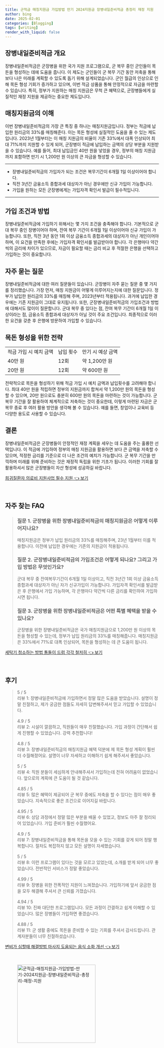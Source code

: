 ```yaml
---
title: 군적금 매칭지원금 가입방법 만기 2024지원금 장병내일준비적금 총정리 재정 지원
author: bing
date: 2025-02-01
categories: [Blogging]
tags: [writing]
render_with_liquid: false
---
```



<h2 id='장병내일준비적금 개요'>장병내일준비적금 개요</h2>

<p>장병내일준비적금은 군장병을 위한 국가 지원 프로그램으로, 군 복무 중인 군인들이 목돈을 형성하는 데에 도움을 줍니다. 이 제도는 군인들이 군 복무 기간 동안 저축을 통해 보다 나은 미래를 계획할 수 있도록 돕기 위해 설계되었습니다. 군인 월급의 인상으로 인해 목돈 형성 기회가 증가하고 있으며, 이번 적금 상품을 통해 안정적으로 자금을 마련할 수 있습니다. 특히, 정부가 지원하는 매칭 지원금은 무척 큰 혜택으로, 군장병들에게 실질적인 재정 지원을 제공하는 중요한 제도입니다.</p>

<h2 id='매칭지원금의 이해'>매칭지원금의 이해</h2>

<p>이번 장병내일준비적금의 가장 큰 특징 중 하나는 매칭지원금입니다. 정부는 적금에 납입한 원리금의 33%를 매칭해준다. 이는 목돈 형성에 실질적인 도움을 줄 수 있는 제도입니다. 2023년 1월부터는 이 매칭 지원금의 비율이 기존 33%에서 대폭 인상되어 최대 71%까지 지원할 수 있게 되어, 군장병이 적금에 납입하는 금액의 상당 부분을 지원받을 수 있습니다. 예를 들어, 최대 납입금인 40만 원을 넣었을 경우, 정부의 매칭 지원금까지 포함하면 만기 시 1,200만 원 이상의 큰 자금을 형성할 수 있습니다.</p>

<hr />

<ul>
    <li>장병내일준비적금의 가입자가 되는 조건은 복무기간이 6개월 1일 이상이어야 합니다.</li>
    <li>직전 3년간 금융소득 종합과세 대상자가 아닌 경우에만 신규 가입이 가능합니다.</li>
    <li>가입을 원하는 모든 군장병에게는 가입자격 확인서 발급이 필수적입니다.</li>
</ul>

<hr />

<h2 id='가입 조건과 방법'>가입 조건과 방법</h2>

<p>장병내일준비적금에 가입하기 위해서는 몇 가지 조건을 충족해야 합니다. 기본적으로 군대 복무 중인 장병이어야 하며, 잔여 복무 기간이 6개월 1일 이상이어야 신규 가입이 가능합니다. 또한, 직전 3년 동안 1회 이상 금융소득 종합과세의 대상자가 아닌 개인이어야 하며, 이 요건을 만족한 후에는 가입자격 확인서를 발급받아야 합니다. 각 은행마다 약간씩의 금리에 차이가 있으므로, 자금이 필요할 때는 금리 비교 후 적절한 은행을 선택하고 가입하는 것이 중요합니다.</p>

<h2 id='자주 묻는 질문'>자주 묻는 질문</h2>

<p>장병내일준비적금에 대한 여러 질문들이 있습니다. 군장병이 자주 묻는 질문 중 몇 가지를 정리했습니다. 가장 먼저, 매칭 지원금이 어떻게 이루어지는지에 대한 질문입니다. 정부가 납입한 원리금의 33%를 매칭해 주며, 2023년부터 적용됩니다. 과거에 납입한 경우에는 기존 지원금이 그대로 유지됩니다. 또한, 군장병내일준비적금의 가입조건과 방법에 대해서도 많이이 질문합니다. 군대 복무 중 있다는 점, 잔여 복무 기간이 6개월 1일 이상이라는 점, 금융소득 종합과세 대상자가 아닐 것이 주요 조건입니다. 최종적으로 이러한 요건을 갖춘 후 은행에 방문하여 가입할 수 있습니다.</p>

<h2 id='목돈 형성을 위한 전략'>목돈 형성을 위한 전략</h2>

<table>
    <tr>
        <td>적금 가입 시 예치 금액</td>
        <td>납입 횟수</td>
        <td>만기 시 예상 금액</td>
    </tr>
    <tr>
        <td>40만 원</td>
        <td>12회</td>
        <td>약 1,200만 원</td>
    </tr>
    <tr>
        <td>20만 원</td>
        <td>12회</td>
        <td>약 600만 원</td>
    </tr>
</table>

<p>전략적으로 목돈을 형성하기 위해 적금 가입 시 예치 금액과 납입횟수를 고려해야 합니다. 최대 40만 원을 적립하면 정부의 지원금까지 합쳐서 약 1,200만 원의 목돈을 형성할 수 있으며, 20만 원으로도 충분히 600만 원의 목돈을 마련하는 것이 가능합니다. 군복무 기간을 잘 활용하여 체계적으로 저축하는 것이 중요한데, 이렇게 마련된 자금은 군 복무 종료 후 여러 활용 방안을 생각해 볼 수 있습니다. 예를 들면, 창업이나 교육비 등 다양한 용도로 사용할 수 있습니다.</p>

<h2 id='결론'>결론</h2>

<p>장병내일준비적금은 군장병들이 안정적인 재정 계획을 세우는 데 도움을 주는 훌륭한 선택입니다. 이 적금에 가입하여 정부의 매칭 지원금을 활용하면 보다 큰 금액을 저축할 수 있으며, 적정한 금리를 기준으로 더 나은 조건의 예치가 가능합니다. 군 복무 기간을 만끽하며 미래를 위해 준비하는 것은 재정적 독립을 위한 기초가 됩니다. 이러한 기회를 잘 활용하셔서 많은 군장병들이 자산 형성에 성공하길 바랍니다.</p>


<p><a class="click-button" title="희귀질환자 의료비 지원사업 필수 지원" href="https://afficreate.github.io/posts/%ED%9D%AC%EA%B7%80%EC%A7%88%ED%99%98%EC%9E%90-%EC%9D%98%EB%A3%8C%EB%B9%84-%EC%A7%80%EC%9B%90%EC%82%AC%EC%97%85-%ED%95%84%EC%88%98-%EC%A7%80%EC%9B%90/" rel="dofollow">희귀질환자 의료비 지원사업 필수 지원 👈 보기</a></p><br>
<h2 id='자주_찾는_FAQ'>자주 찾는 FAQ</h2>
<div itemscope="" itemtype="https://schema.org/FAQPage"> 
<blockquote> 
<div itemscope="" itemprop="mainEntity" itemtype="https://schema.org/Question"> 
<h3 itemprop="name">질문 1. 군장병을 위한 장병내일준비적금의 매칭지원금은 어떻게 이루어지나요?</h3> 
<div itemscope="" itemprop="acceptedAnswer" itemtype="https://schema.org/Answer"> 
<span itemprop="text"> 
<p>매칭지원금은 정부가 납입 원리금의 33%를 매칭해주며, 23년 1월부터 이를 적용합니다. 이전에 납입한 경우에는 기존의 지원금이 적용됩니다.</p> 
</span> 
</div> 
</div> 
<div itemscope="" itemprop="mainEntity" itemtype="https://schema.org/Question"> 
<h3 itemprop="name">질문 2. 군장병내일준비적금의 가입조건은 어떻게 되나요? 그리고 가입 방법은 무엇인가요?</h3> 
<div itemscope="" itemprop="acceptedAnswer" itemtype="https://schema.org/Answer"> 
<span itemprop="text"> 
<p>군대 복무 중 잔여복무기간이 6개월 1일 이상이고, 직전 3년간 1회 이상 금융소득종합과세 대상자가 아닌 자가 신규가입이 가능합니다. 가입자격 확인서를 발급받은 후 은행에서 가입 가능하며, 각 은행마다 약간씩 다른 금리를 확인하여 가입하시면 됩니다.</p> 
</span> 
</div> 
</div> 
<div itemscope="" itemprop="mainEntity" itemtype="https://schema.org/Question"> 
<h3 itemprop="name">질문 3. 군장병을 위한 장병내일준비적금은 어떤 특별 혜택을 받을 수 있나요?</h3> 
<div itemscope="" itemprop="acceptedAnswer" itemtype="https://schema.org/Answer"> 
<span itemprop="text"> 
<p>군장병을 위한 장병내일준비적금은 국가 매칭지원금으로 1,200만 원 이상의 목돈을 형성할 수 있는데, 정부가 납입 원리금의 33%를 매칭해줍니다. 매칭지원금은 33%에서 71%로 대폭 인상되어, 목돈을 형성하는 데 큰 도움이 됩니다.</p> 
</span> 
</div> 
</div> 
</blockquote> 
</div>
<p><a class="click-button" title="세탁기 청소하는 방법 통돌이 드럼 각각 철저히" href="https://afficreate.github.io/posts/%EC%84%B8%ED%83%81%EA%B8%B0-%EC%B2%AD%EC%86%8C%ED%95%98%EB%8A%94-%EB%B0%A9%EB%B2%95-%ED%86%B5%EB%8F%8C%EC%9D%B4-%EB%93%9C%EB%9F%BC-%EA%B0%81%EA%B0%81-%EC%B2%A0%EC%A0%80%ED%9E%88/" rel="dofollow">세탁기 청소하는 방법 통돌이 드럼 각각 철저히 👈 보기</a></p><br>
<h2 id='후기'>후기</h2>
<div itemscope itemtype="https://schema.org/Product">
  <blockquote>
  <div itemprop="review" itemscope itemtype="https://schema.org/Review">
      <div itemprop="reviewRating" itemscope itemtype="https://schema.org/Rating"> <span itemprop="ratingValue">5</span> / <span itemprop="bestRating">5</span> </div>
      <span itemprop="reviewBody">리뷰 1: 장병내일준비적금에 가입하면서 정말 많은 도움을 받았습니다. 설명이 정말 친절하고, 제가 궁금한 점들도 자세히 답변해주셔서 믿고 가입할 수 있었습니다.</span>
  </div>
  <br>
  <div itemprop="review" itemscope itemtype="https://schema.org/Review">
      <div itemprop="reviewRating" itemscope itemtype="https://schema.org/Rating"> <span itemprop="ratingValue">4.9</span> / <span itemprop="bestRating">5</span> </div>
      <span itemprop="reviewBody">리뷰 2: 시설이 깔끔하고, 직원들이 매우 친절했습니다. 가입 과정이 간단해서 쉽게 진행할 수 있었습니다. 강력 추천합니다!</span>
  </div>
  <br>
  <div itemprop="review" itemscope itemtype="https://schema.org/Review">
      <div itemprop="reviewRating" itemscope itemtype="https://schema.org/Rating"> <span itemprop="ratingValue">4.8</span> / <span itemprop="bestRating">5</span> </div>
      <span itemprop="reviewBody">리뷰 3: 장병내일준비적금의 매칭지원금 혜택 덕분에 제 목돈 형성 계획이 훨씬 더 수월해졌어요. 설명이 너무 자세하고 이해하기 쉽게 해주셔서 좋았습니다.</span>
  </div>
  <br>
  <div itemprop="review" itemscope itemtype="https://schema.org/Review">
      <div itemprop="reviewRating" itemscope itemtype="https://schema.org/Rating"> <span itemprop="ratingValue">5</span> / <span itemprop="bestRating">5</span> </div>
      <span itemprop="reviewBody">리뷰 4: 직원 분들이 세심하게 안내해주셔서 가입하는데 전혀 어려움이 없었습니다. 앞으로의 계획에 큰 도움이 될 것 같습니다.</span>
  </div>
  <br>
  <div itemprop="review" itemscope itemtype="https://schema.org/Review">
      <div itemprop="reviewRating" itemscope itemtype="https://schema.org/Rating"> <span itemprop="ratingValue">4.85</span> / <span itemprop="bestRating">5</span> </div>
      <span itemprop="reviewBody">리뷰 5: 많은 혜택이 제공되어 군 복무 중에도 저축을 할 수 있다는 점이 매우 좋았습니다. 지속적으로 좋은 조건으로 이어지길 바랍니다.</span>
  </div>
  <br>
  <div itemprop="review" itemscope itemtype="https://schema.org/Review">
      <div itemprop="reviewRating" itemscope itemtype="https://schema.org/Rating"> <span itemprop="ratingValue">4.95</span> / <span itemprop="bestRating">5</span> </div>
      <span itemprop="reviewBody">리뷰 6: 상담 과정에서 정말 많은 부분을 배울 수 있었고, 정보도 아주 잘 정리되어 있었습니다. 가입 준비가 훨씬 수월했어요.</span>
  </div>
  <br>
  <div itemprop="review" itemscope itemtype="https://schema.org/Review">
      <div itemprop="reviewRating" itemscope itemtype="https://schema.org/Rating"> <span itemprop="ratingValue">4.9</span> / <span itemprop="bestRating">5</span> </div>
      <span itemprop="reviewBody">리뷰 7: 장병내일준비적금을 통해 목돈을 모을 수 있는 기회를 갖게 되어 정말 행복합니다. 절차도 복잡하지 않고 모든 설명이 자세했습니다.</span>
  </div>
  <br>
  <div itemprop="review" itemscope itemtype="https://schema.org/Review">
      <div itemprop="reviewRating" itemscope itemtype="https://schema.org/Rating"> <span itemprop="ratingValue">5</span> / <span itemprop="bestRating">5</span> </div>
      <span itemprop="reviewBody">리뷰 8: 이런 프로그램이 있다는 것을 모르고 있었는데, 소개를 받게 되어 너무 좋았습니다. 전반적인 서비스가 정말 좋았습니다.</span>
  </div>
  <br>
  <div itemprop="review" itemscope itemtype="https://schema.org/Review">
      <div itemprop="reviewRating" itemscope itemtype="https://schema.org/Rating"> <span itemprop="ratingValue">4.99</span> / <span itemprop="bestRating">5</span> </div>
      <span itemprop="reviewBody">리뷰 9: 장병을 위한 전폭적인 지원이 느껴졌습니다. 가입하기에 앞서 궁금한 점을 모두 해결해 주셔서 큰 신뢰를 가졌습니다.</span>
  </div>
  <br>
  <div itemprop="review" itemscope itemtype="https://schema.org/Review">
      <div itemprop="reviewRating" itemscope itemtype="https://schema.org/Rating"> <span itemprop="ratingValue">4.94</span> / <span itemprop="bestRating">5</span> </div>
      <span itemprop="reviewBody">리뷰 10: 진짜 대단한 프로그램입니다. 모든 과정이 간결하고 쉽게 이해할 수 있었습니다. 많은 장병들이 가입하면 좋겠습니다.</span>
  </div>
  <br>
  <div itemprop="review" itemscope itemtype="https://schema.org/Review">
      <div itemprop="reviewRating" itemscope itemtype="https://schema.org/Rating"> <span itemprop="ratingValue">4.88</span> / <span itemprop="bestRating">5</span> </div>
      <span itemprop="reviewBody">리뷰 11: 군 생활 중에도 목돈을 준비할 수 있는 기회를 주셔서 감사드립니다. 관계자분들이 너무 친절하셨습니다.</span>
  </div>
  </blockquote>
</div>
<p><a class="click-button" title="변비가 심할때 해결방법 마사지 도움되는 음식 소화 개선" href="https://afficreate.github.io/posts/%EB%B3%80%EB%B9%84%EA%B0%80-%EC%8B%AC%ED%95%A0%EB%95%8C-%ED%95%B4%EA%B2%B0%EB%B0%A9%EB%B2%95-%EB%A7%88%EC%82%AC%EC%A7%80-%EB%8F%84%EC%9B%80%EB%90%98%EB%8A%94-%EC%9D%8C%EC%8B%9D-%EC%86%8C%ED%99%94-%EA%B0%9C%EC%84%A0/" rel="dofollow">변비가 심할때 해결방법 마사지 도움되는 음식 소화 개선 👈 보기</a></p><br>
<figure class="image"><img src="https://afficreate.github.io/assets/img/thumbnail/군적금-매칭지원금-가입방법-만기-2024지원금-장병내일준비적금-총정리-재정-지원.webp" alt="군적금-매칭지원금-가입방법-만기-2024지원금-장병내일준비적금-총정리-재정-지원" width="256" height="256"></figure>